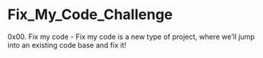 # Fix_My_Code_Challenge
0x00. Fix my code - Fix my code is a new type of project, where we’ll jump into an existing code base and fix it!
